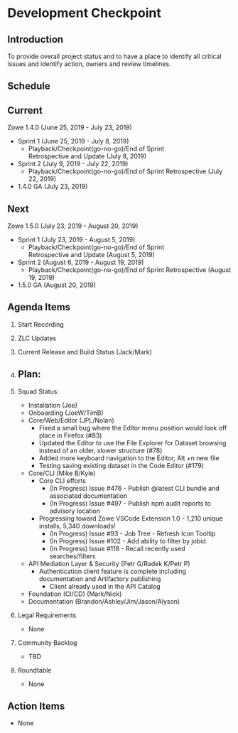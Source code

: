 # Development Checkpoint

Introduction
------------
To provide overall project status and to have a place to identify all critical issues and identify action, owners and review timelines.

Schedule
--------

Current
-------

Zowe 1.4.0 (June 25, 2019	- July 23, 2019)
- Sprint 1 (June 25, 2019	- July 8, 2019)
  - Playback/Checkpoint(go-no-go)/End of Sprint Retrospective and Update (July 8, 2019)
- Sprint 2 (July 9, 2019 - July 22, 2019)
	- Playback/Checkpoint(go-no-go)/End of Sprint Retrospective (July 22, 2019)
- 1.4.0 GA (July 23, 2019)

Next
----

Zowe 1.5.0 (July 23, 2019	- August 20, 2019)
- Sprint 1 (July 23, 2019	- August 5, 2019)
  - Playback/Checkpoint(go-no-go)/End of Sprint Retrospective and Update (August 5, 2019)
- Sprint 2 (August 6, 2019 - August 19, 2019)
  - Playback/Checkpoint(go-no-go)/End of Sprint Retrospective (August 19, 2019)
- 1.5.0 GA (August 20, 2019)

Agenda Items
------------
1. Start Recording
2. ZLC Updates
3. Current Release and Build Status (Jack/Mark)
4. Plan:
    - 
5. Squad Status:
    - Installation (Joe)
    - Onboarding (JoeW/TimB)
    - Core/Web/Editor (JPL/Nolan)
    	- Fixed a small bug where the Editor menu position would look off place in Firefox (#83)
    	- Updated the Editor to use the File Explorer for Dataset browsing instead of an older, slower structure (#78)
    	- Added more keyboard navigation to the Editor, Alt +n new file
    	- Testing saving existing dataset in the Code Editor (#179)
    - Core/CLI (Mike B/Kyle)
        - Core CLI efforts
            - (In Progress) Issue #476 - Publish @latest CLI bundle and associated documentation
            - (In Progress) Issue #497 - Publish npm audit reports to advisory location
        - Progressing toward Zowe VSCode Extension 1.0 - 1,210 unique installs, 5,340 downloads!
            - (In Progress) Issue #93 - Job Tree - Refresh Icon Tooltip
            - (In Progress) Issue #102 - Add ability to filter by jobid
            - (In Progress) Issue #118 - Recall recently used searches/filters
    - API Mediation Layer & Security (Petr G/Radek K/Petr P)
        - Authentication client feature is complete including documentation and Artifactory publishing
            - Client already used in the API Catalog	
    - Foundation (CI/CD) (Mark/Nick)
    - Documentation (Brandon/Ashley/Jim/Jason/Alyson)

6. Legal Requirements
    - None

7. Community Backlog
    - TBD
8. Roundtable
    - None

Action Items
------------
- None
